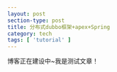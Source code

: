 ```yaml
---
layout: post
section-type: post
title: 分布式dubbo框架+apex+Spring
category: tech
tags: [ 'tutorial' ]
---
```


博客正在建设中~我是测试文章！
